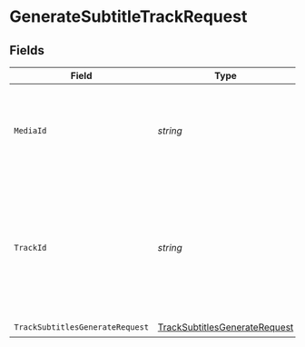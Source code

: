 # GenerateSubtitleTrackRequest


## Fields

| Field                                                                                                          | Type                                                                                                           | Required                                                                                                       | Description                                                                                                    | Example                                                                                                        |
| -------------------------------------------------------------------------------------------------------------- | -------------------------------------------------------------------------------------------------------------- | -------------------------------------------------------------------------------------------------------------- | -------------------------------------------------------------------------------------------------------------- | -------------------------------------------------------------------------------------------------------------- |
| `MediaId`                                                                                                      | *string*                                                                                                       | :heavy_check_mark:                                                                                             | A universally unique identifier (UUID) assigned to the media by FastPix.                                       | 4fa85f64-5717-4562-b3fc-2c963f66afa6                                                                           |
| `TrackId`                                                                                                      | *string*                                                                                                       | :heavy_check_mark:                                                                                             | A universally unique identifier (UUID) assigned to the specific track for which subtitles should be generated. | d46f5df9-1a8f-4f0a-b56e-9f5b5d5b9e21                                                                           |
| `TrackSubtitlesGenerateRequest`                                                                                | [TrackSubtitlesGenerateRequest](../../Models/Components/TrackSubtitlesGenerateRequest.md)                      | :heavy_check_mark:                                                                                             | N/A                                                                                                            |                                                                                                                |